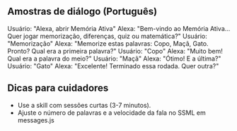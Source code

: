## Amostras de diálogo (Português)

Usuário: "Alexa, abrir Memória Ativa"
Alexa: "Bem-vindo ao Memória Ativa... Quer jogar memorização, diferenças, quiz ou matemática?"
Usuário: "Memorização"
Alexa: "Memorize estas palavras: Copo, Maçã, Gato. Pronto? Qual era a primeira palavra?"
Usuário: "Copo"
Alexa: "Muito bem! Qual era a palavra do meio?"
Usuário: "Maçã"
Alexa: "Ótimo! E a última?"
Usuário: "Gato"
Alexa: "Excelente! Terminado essa rodada. Quer outra?"

## Dicas para cuidadores
- Use a skill com sessões curtas (3-7 minutos).
- Ajuste o número de palavras e a velocidade da fala no SSML em messages.js
